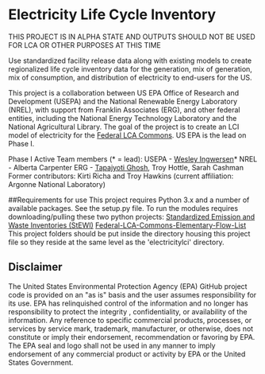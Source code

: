 # Electricity Life Cycle Inventory

THIS PROJECT IS IN ALPHA STATE AND OUTPUTS SHOULD NOT BE USED FOR LCA OR OTHER PURPOSES AT THIS TIME

Use standardized facility release data along with existing models to create regionalized life cycle inventory data for the generation,
 mix of generation, mix of consumption, and distribution of electricity to end-users for the US. 

This project is a collaboration between US EPA Office of Research and Development (USEPA) and the National Renewable Energy Laboratory (NREL),
 with support from Franklin Associates (ERG), and other federal entities, including the National Energy Technology Laboratory and
 the National Agricultural Library. The goal of the project is to create an LCI model of electricity for the [Federal LCA Commons](http://www.lcacommons.gov/catalog).
  US EPA is the lead on Phase I.

Phase I Active Team members (* = lead):
USEPA - [Wesley Ingwersen](https://github.com/WesIngwersen)*
NREL - Alberta Carpenter
ERG - [Tapajyoti Ghosh](https://github.com/TJTapajyoti), Troy Hottle, Sarah Cashman
Former contributors: Kirti Richa and Troy Hawkins (current affiliation: Argonne National Laboratory)

##Requirements for use
This project requires Python 3.x and a number of available packages. See the setup.py file.
To run the modules requires downloading/pulling these two python projects:
[Standardized Emission and Waste Inventories (StEWI)](https://github.com/usepa/standardizedinventories)
[Federal-LCA-Commons-Elementary-Flow-List](https://github.com/USEPA/Federal-LCA-Commons-Elementary-Flow-List)
This project folders should be put inside the directory housing this project file so they reside at the same level as the 
'electricitylci' directory.

## Disclaimer
The United States Environmental Protection Agency (EPA) GitHub project code is provided on an "as is" basis 
and the user assumes responsibility for its use.  EPA has relinquished control of the information and no longer 
has responsibility to protect the integrity , confidentiality, or availability of the information. 
Any reference to specific commercial products, processes, or services by service mark, trademark, manufacturer, 
or otherwise, does not constitute or imply their endorsement, recommendation or favoring by EPA.  
The EPA seal and logo shall not be used in any manner to imply endorsement of any commercial product or activity 
by EPA or the United States Government.
